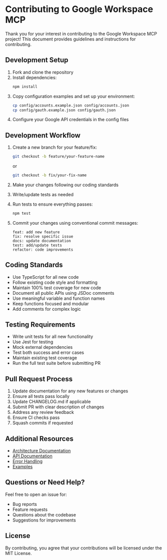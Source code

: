 # Contributing to Google Workspace MCP

Thank you for your interest in contributing to the Google Workspace MCP project! This document provides guidelines and instructions for contributing.

## Development Setup

1. Fork and clone the repository
2. Install dependencies:
   ```bash
   npm install
   ```
3. Copy configuration examples and set up your environment:
   ```bash
   cp config/accounts.example.json config/accounts.json
   cp config/gauth.example.json config/gauth.json
   ```
4. Configure your Google API credentials in the config files

## Development Workflow

1. Create a new branch for your feature/fix:
   ```bash
   git checkout -b feature/your-feature-name
   ```
   or
   ```bash
   git checkout -b fix/your-fix-name
   ```

2. Make your changes following our coding standards
3. Write/update tests as needed
4. Run tests to ensure everything passes:
   ```bash
   npm test
   ```
5. Commit your changes using conventional commit messages:
   ```
   feat: add new feature
   fix: resolve specific issue
   docs: update documentation
   test: add/update tests
   refactor: code improvements
   ```

## Coding Standards

- Use TypeScript for all new code
- Follow existing code style and formatting
- Maintain 100% test coverage for new code
- Document all public APIs using JSDoc comments
- Use meaningful variable and function names
- Keep functions focused and modular
- Add comments for complex logic

## Testing Requirements

- Write unit tests for all new functionality
- Use Jest for testing
- Mock external dependencies
- Test both success and error cases
- Maintain existing test coverage
- Run the full test suite before submitting PR

## Pull Request Process

1. Update documentation for any new features or changes
2. Ensure all tests pass locally
3. Update CHANGELOG.md if applicable
4. Submit PR with clear description of changes
5. Address any review feedback
6. Ensure CI checks pass
7. Squash commits if requested

## Additional Resources

- [Architecture Documentation](ARCHITECTURE.md)
- [API Documentation](docs/API.md)
- [Error Handling](docs/ERRORS.md)
- [Examples](docs/EXAMPLES.md)

## Questions or Need Help?

Feel free to open an issue for:
- Bug reports
- Feature requests
- Questions about the codebase
- Suggestions for improvements

## License

By contributing, you agree that your contributions will be licensed under the MIT License.

